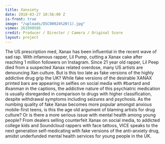 ```yaml
---
title: Xanxiety
date: 2018-03-27 10:56:00 Z
is-front: true
image: "/uploads/DSC00024%20(1).jpg"
vimeo: 261990586
credit: Producer / Director / Camera / Original Score
layout: project
---
```


The US prescription med, Xanax has been influential in the recent wave of sad rap. With infamous rapper, Lil Pump, cutting a Xanax cake after reaching 1 million followers on Instagram. Since 21 year old rapper, Lil Peep died from a suspected Xanax related overdose, many US artists are denouncing Xan culture. But is this too late as fake versions of the highly addictive drug grip the UK?
While fake versions of the desirable XANAX printed bars are appearing in selfies on social media with #bartard and #xanman in the captions, the addictive nature of this psychiatric medication is usually disregarded in comparison to drugs with higher classification, despite withdrawal symptoms including seizures and psychosis.
As the numbing quality of fake Xanax becomes more popular amongst anxious mobile-first teens, is this the age old argument of blaming artists for drug culture? Or is there a more serious issue with mental health among young people?
From dealers selling counterfeit Xanax on social media, to addicted college kids and Soundcloud rappers with face tattoos, VICE speaks to the next generation self-medicating with fake versions of the anti-anxiety drug, amidst underfunded mental health services for young people in the UK.
